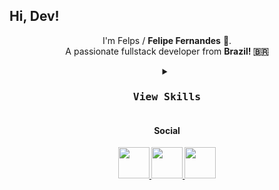 ## Hi, Dev! 

<p align="center">
  I'm Felps / <strong>Felipe Fernandes</strong> 👋. <br>
  A passionate fullstack developer from <strong>Brazil<strong>! 🇧🇷 
  
 </p>

<div align="center">
<details>
      <summary>
         <kbd><h3>View Skills</h3><kbd>
      </summary>

           
<h4>Programming languages:</h4>
           
[![My Skills](https://skillicons.dev/icons?i=js,py,ts&perline=5)](https://skillicons.dev)

<h4>Front-end:</h4>

[![My Skills](https://skillicons.dev/icons?i=html,css,tailwind,react&perline=5)](https://skillicons.dev)

<h4>Back-end:</h4>

[![My Skills](https://skillicons.dev/icons?i=nodejs&perline=5)](https://skillicons.dev)

<h4>Database:</h4>

[![My Skills](https://skillicons.dev/icons?i=postgres,mysql&perline=5)](https://skillicons.dev)

<h4>SO:</h4>

<img src="https://cdn0.iconfinder.com/data/icons/flat-round-system/512/archlinux-512.png" alt="Arch" width="40px" height="40px">
           
<h4>Other</h4>

           
[![My Skills](https://skillicons.dev/icons?i=aws,azure,git,github,linux,)](https://skillicons.dev)
           
</div>

<div align="center"> 
  <h4>Social</h4>

  <a href="#">
    <img src="https://cdn-icons-png.flaticon.com/512/1377/1377213.png" width="50px" />
  </a>
  <a href="#">
    <img src="https://cdn-icons-png.flaticon.com/512/4494/4494489.png" width="50px" />
  </a>
  
   <a href="#">
    <img src="https://cdn-icons-png.flaticon.com/512/4494/4494737.png" width="50px" />
  </a>
  
 
</div>
<br>

